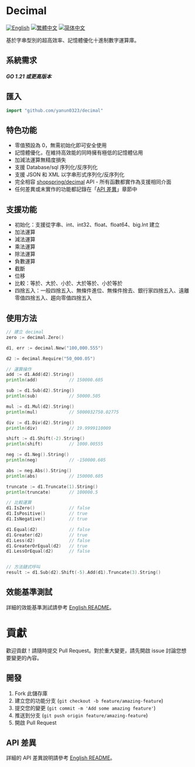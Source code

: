 # Decimal

[![English](https://img.shields.io/badge/English-Click-yellow)](README.md)
[![繁體中文](https://img.shields.io/badge/繁體中文-點擊查看-orange)](README-tw.md)
[![简体中文](https://img.shields.io/badge/简体中文-点击查看-orange)](README-cn.md)

基於字串型別的超高效率、記憶體優化十進制數字運算庫。

## 系統需求

#### _GO 1.21 或更高版本_

## 匯入

```go
import "github.com/yanun0323/decimal"
```

## 特色功能

- 零值預設為 0，無需初始化即可安全使用
- 記憶體優化，在維持高效能的同時擁有極低的記憶體佔用
- 加減法運算無精度損失
- 支援 Database/sql 序列化/反序列化
- 支援 JSON 和 XML 以字串形式序列化/反序列化
- 完全相容 [shopspring/decimal](https://github.com/shopspring/decimal) API - 所有函數都實作為支援相同介面
- 任何差異或未實作的功能都記錄在「[API 差異](README.md#api-differences)」章節中

## 支援功能

- 初始化：支援從字串、int、int32、float、float64、big.Int 建立
- 加法運算
- 減法運算
- 乘法運算
- 除法運算
- 負數運算
- 截斷
- 位移
- 比較：等於、大於、小於、大於等於、小於等於
- 四捨五入：一般四捨五入、無條件進位、無條件捨去、銀行家四捨五入、遠離零值四捨五入、趨向零值四捨五入

## 使用方法

```go
// 建立 decimal
zero := decimal.Zero()

d1, err := decimal.New("100,000.555")

d2 := decimal.Require("50_000.05")

// 運算操作
add := d1.Add(d2).String()
println(add)            // 150000.605

sub := d1.Sub(d2).String()
println(sub)            // 50000.505

mul := d1.Mul(d2).String()
println(mul)            // 5000032750.02775

div := d1.Div(d2).String()
println(div)            // 19.9999110009

shift := d1.Shift(-2).String()
println(shift)          // 1000.00555

neg := d1.Neg().String()
println(neg)            // -150000.605

abs := neg.Abs().String()
println(abs)            // 150000.605

truncate := d1.Truncate(1).String()
println(truncate)       // 100000.5

// 比較運算
d1.IsZero()             // false
d1.IsPositive()         // true
d1.IsNegative()         // true

d1.Equal(d2)            // false
d1.Greater(d2)          // true
d1.Less(d2)             // false
d1.GreaterOrEqual(d2)   // true
d1.LessOrEqual(d2)      // false


// 方法鏈式呼叫
result := d1.Sub(d2).Shift(-5).Add(d1).Truncate(3).String()
```

## 效能基準測試

詳細的效能基準測試請參考 [English README](README.md#benchmark)。

# 貢獻

歡迎貢獻！請隨時提交 Pull Request。對於重大變更，請先開啟 issue 討論您想要變更的內容。

## 開發

1. Fork 此儲存庫
2. 建立您的功能分支 (`git checkout -b feature/amazing-feature`)
3. 提交您的變更 (`git commit -m 'Add some amazing feature'`)
4. 推送到分支 (`git push origin feature/amazing-feature`)
5. 開啟 Pull Request

## API 差異

詳細的 API 差異說明請參考 [English README](README.md#api-differences)。
